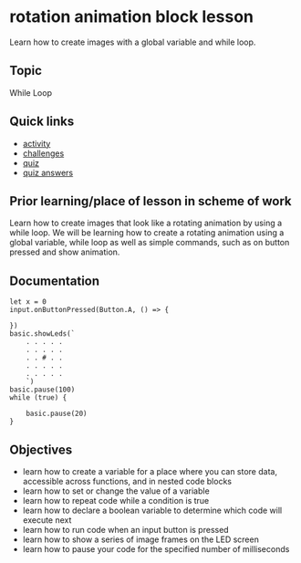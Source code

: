# rotation animation block lesson

Learn how to create images with a global variable and while loop.

## Topic

While Loop

## Quick links

* [activity](/microbit/lessons/rotation-animation/activity)
* [challenges](/microbit/lessons/rotation-animation/challenges)
* [quiz](/microbit/lessons/rotation-animation/quiz)
* [quiz answers](/microbit/lessons/rotation-animation/quiz-answers)

## Prior learning/place of lesson in scheme of work

Learn how to create images that look like a rotating animation by using a while loop. We will be learning how to create a rotating animation using a global variable, while loop as well as simple commands, such as on button pressed and show animation.

## Documentation

```docs
let x = 0
input.onButtonPressed(Button.A, () => {

})
basic.showLeds(`
    . . . . .
    . . . . .
    . . # . .
    . . . . .
    . . . . .
    `)
basic.pause(100)
while (true) {

    basic.pause(20)
}
```

## Objectives

* learn how to create a variable for a place where you can store data, accessible across functions, and in nested code blocks
* learn how to set or change the value of a  variable
* learn how to repeat code while a condition is true
* learn how to declare a boolean variable to determine which code will execute next
* learn how to run code when an input button is pressed
* learn how to show a series of image frames on the LED screen
* learn how to pause your code for the specified number of milliseconds


